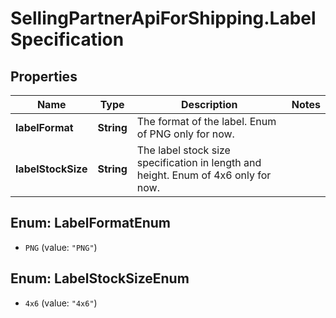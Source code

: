 # SellingPartnerApiForShipping.LabelSpecification

## Properties
Name | Type | Description | Notes
------------ | ------------- | ------------- | -------------
**labelFormat** | **String** | The format of the label. Enum of PNG only for now. | 
**labelStockSize** | **String** | The label stock size specification in length and height. Enum of 4x6 only for now. | 

<a name="LabelFormatEnum"></a>
## Enum: LabelFormatEnum

* `PNG` (value: `"PNG"`)


<a name="LabelStockSizeEnum"></a>
## Enum: LabelStockSizeEnum

* `4x6` (value: `"4x6"`)

